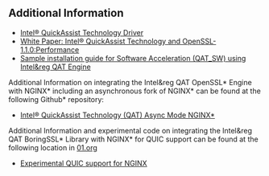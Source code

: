 ## Additional Information

* [Intel&reg; QuickAssist Technology Driver][1]
* [White Paper: Intel&reg; QuickAssist Technology and OpenSSL-1.1.0:Performance][2]
* [Sample installation guide for Software Acceleration (QAT_SW) using Intel&reg QAT Engine][3]

Additional Information on integrating the Intel&reg QAT OpenSSL\* Engine with NGINX\*
including an asynchronous fork of NGINX\* can be found at the following Github\*
repository:

* [Intel&reg; QuickAssist Technology (QAT) Async Mode NGINX\*][4]

Additional Information and experimental code on integrating the Intel&reg QAT BoringSSL\*
Library with NGINX\* for QUIC support can be found at the following location in [01.org][1]

* [Experimental QUIC support for NGINX][5]

[1]:https://01.org/intel-quickassist-technology
[2]:https://01.org/sites/default/files/downloads/intelr-quickassist-technology/337003-001-intelquickassisttechnologyandopenssl-110.pdf
[3]:https://www.intel.com/content/www/us/en/developer/articles/guide/building-software-acceleration-features-in-the-intel-qat-engine-for-openssl.html
[4]:https://github.com/intel/asynch_mode_nginx
[5]:https://cdrdv2.intel.com/v1/dl/getContent/737522
